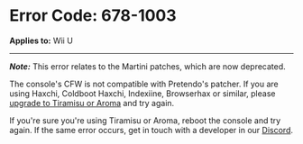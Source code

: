 # Error Code: 678-1003
**Applies to:** Wii U

---

***Note:*** This error relates to the Martini patches, which are now deprecated.

The console's CFW is not compatible with Pretendo's patcher. If you are using Haxchi, Coldboot Haxchi, Indexiine,
Browserhax or similar, please [upgrade to Tiramisu or Aroma](https://wiiu.hacks.guide) and try again.

If you're sure you're using Tiramisu or Aroma, reboot the console and try again. If the same error occurs, get in touch
with a developer in our [Discord](https://invite.gg/pretendo).
